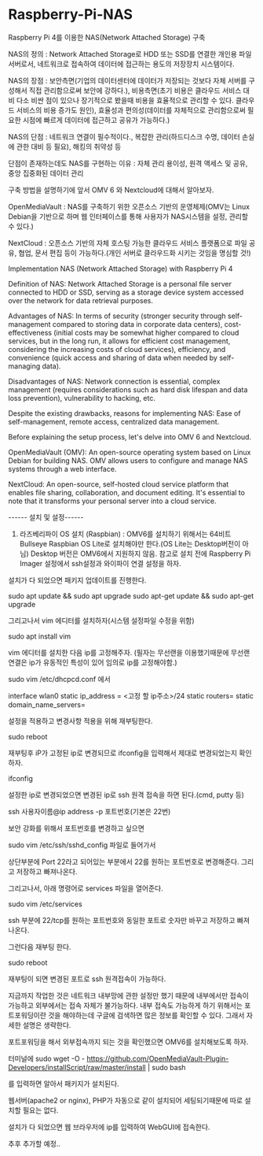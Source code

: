 # Raspberry-Pi-NAS
Raspberry Pi 4를 이용한 NAS(Network Attached Storage) 구축

NAS의 정의 : Network Attached Storage로 HDD 또는 SSD를 연결한 개인용 파일서버로서, 네트워크로 접속하여 데이터에 접근하는 용도의 저장장치 시스템이다.

NAS의 장점 : 보안측면(기업의 데이터센터에 데이터가 저장되는 것보다 자체 서버를 구성해서 직접 관리함으로써 보안에 강하다.), 비용측면(초기 비용은 클라우드 서비스 대비 다소 비싼 점이 있으나 장기적으로 봤을때 비용을 효율적으로 관리할 수 있다. 클라우드 서비스의 비용 증가도 원인), 효율성과 편의성(데이터를 자체적으로 관리함으로써 필요한 시점에 빠르게 데이터에 접근하고 공유가 가능하다.)

NAS의 단점 : 네트워크 연결이 필수적이다., 복잡한 관리(하드디스크 수명, 데이터 손실에 관한 대비 등 필요), 해킹의 취약성 등

단점이 존재하는데도 NAS를 구현하는 이유 : 자체 관리 용이성, 원격 액세스 및 공유, 중앙 집중화된 데이터 관리

구축 방법을 설명하기에 앞서 OMV 6 와 Nextcloud에 대해서 알아보자.

OpenMediaVault : NAS를 구축하기 위한 오픈소스 기반의 운영체제(OMV는 Linux Debian을 기반으로 하며 웹 인터페이스를 통해 사용자가 NAS시스템을 설정, 관리할 수 있다.)

NextCloud : 오픈소스 기반의 자체 호스팅 가능한 클라우드 서비스 플랫폼으로 파일 공유, 협업, 문서 편집 등이 가능하다.(개인 서버로 클라우드화 시키는 것임을 명심할 것!)



Implementation NAS (Network Attached Storage) with Raspberry Pi 4

Definition of NAS: Network Attached Storage is a personal file server connected to HDD or SSD, serving as a storage device system accessed over the network for data retrieval purposes.

Advantages of NAS: In terms of security (stronger security through self-management compared to storing data in corporate data centers), cost-effectiveness (initial costs may be somewhat higher compared to cloud services, but in the long run, it allows for efficient cost management, considering the increasing costs of cloud services), efficiency, and convenience (quick access and sharing of data when needed by self-managing data).

Disadvantages of NAS: Network connection is essential, complex management (requires considerations such as hard disk lifespan and data loss prevention), vulnerability to hacking, etc.

Despite the existing drawbacks, reasons for implementing NAS: Ease of self-management, remote access, centralized data management.

Before explaining the setup process, let's delve into OMV 6 and Nextcloud.

OpenMediaVault (OMV): An open-source operating system based on Linux Debian for building NAS. OMV allows users to configure and manage NAS systems through a web interface.

NextCloud: An open-source, self-hosted cloud service platform that enables file sharing, collaboration, and document editing. It's essential to note that it transforms your personal server into a cloud service.

------ 설치 및 설정------
1. 라즈베리파이 OS 설치 (Raspbian) : OMV6를 설치하기 위해서는 64비트 Bullseye Raspbian OS Lite로 설치해야만 한다.(OS Lite는 Desktop버전이 아님) Desktop 버전은 OMV6에서 지원하지 않음. 참고로 설치 전에 Raspberry Pi Imager 설정에서 ssh설정과 와이파이 연결 설정을 하자.

설치가 다 되었으면 패키지 업데이트를 진행한다.

sudo apt update && sudo apt upgrade 
sudo apt-get update && sudo apt-get upgrade

그리고나서 vim 에디터를 설치하자(시스템 설정파일 수정을 위함)

sudo apt install vim

vim 에디터를 설치한 다음 ip를 고정해주자. (필자는 무선랜을 이용했기때문에 무선랜 연결은 ip가 유동적인 특성이 있어 임의로 ip를 고정해야함.)

sudo vim /etc/dhcpcd.conf 에서 

interface wlan0
static ip_address = <고정 할 ip주소>/24
static routers=<Gateway address>
static domain_name_servers=<DNS>

설정을 적용하고 변경사항 적용을 위해 재부팅한다.

sudo reboot

재부팅후 iP가 고정된 ip로 변경되므로  ifconfig을 입력해서 제대로 변경되었는지 확인하자.

ifconfig

설정한 ip로 변경되었으면 변경된 ip로 ssh 원격 접속을 하면 된다.(cmd, putty 등)

ssh 사용자이름@ip address -p 포트번호(기본은 22번)

보안 강화를 위해서 포트번호를 변경하고 싶으면 

sudo vim /etc/ssh/sshd_config 파일로 들어가서

상단부분에 Port 22라고 되어있는 부분에서 22를 원하는 포트번호로 변경해준다. 그리고 저장하고 빠져나온다.

그리고나서, 아래 명령어로 services 파일을 열어준다.

sudo vim /etc/services

ssh 부분에 22/tcp를 원하는 포트번호와 동일한 포트로 숫자만 바꾸고 저장하고 빠져나온다.

그런다음 재부팅 한다.

sudo reboot

재부팅이 되면 변경된 포트로 ssh 원격접속이 가능하다.

지금까지 작업한 것은 네트워크 내부망에 관한 설정만 했기 때문에 내부에서만 접속이 가능하고 외부에서는 접속 자체가 불가능하다. 내부 접속도 가능하게 하기 위해서는 포트포워딩이란 것을 해야하는데 구글에 검색하면 많은 정보를 확인할 수 있다. 그래서 자세한 설명은 생략한다.

포트포워딩을 해서 외부접속까지 되는 것을 확인했으면 OMV6를 설치해보도록 하자.

터미널에 
sudo wget -O - https://github.com/OpenMediaVault-Plugin-Developers/installScript/raw/master/install | sudo bash

를 입력하면 알아서 패키지가 설치된다.

웹서버(apache2 or nginx), PHP가 자동으로 같이 설치되어 세팅되기때문에 따로 설치할 필요는 없다.

설치가 다 되었으면 웹 브라우저에 ip를 입력하여 WebGUI에 접속한다.

추후 추가할 예정..
